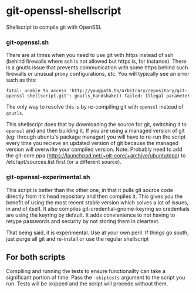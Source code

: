 # git-openssl-shellscript
Shellscript to compile git with OpenSSL

### git-openssl.sh

There are at times when you need to use git with https instead of ssh (behind firewalls where ssh is not allowed but https is, for instance). There is a gnutls issue that prevents communication with some https behind such firewalls or unusual proxy configurations, etc. You will typically see an error such as this:
```
fatal: unable to access 'http://you@path.to/arbitrary/repository/git-openssl-shellscript.git': gnutls_handshake() failed: Illegal parameter
```
The only way to resolve this is by re-compiling git with `openssl` instead of `gnutls`.

This shellscript does that by downloading the source for git, switching it to `openssl` and and then building it. If you are using a managed version of git (eg: through ubuntu's package manager) you will have to re-run the script every time you recieve an updated version of git because the managed version will overwrite your compiled version.
Note: Probably need to add the git-core ppa (https://launchpad.net/~git-core/+archive/ubuntu/ppa) to /etc/apt/sources.list first (or a different source).

### git-openssl-experimental.sh
This script is better than the other one, in that it pulls git source code directly from it's head repository and then compiles it. This gives you the benefit of using the most recent stable version which solves a lot of issues, in and of itself. It also compiles git-credential-gnome-keyring so credentials are using the keyring by default. It adds convienience to not having to retype passwords and security by not storing them in cleartext.

That being said, it is experimental. Use at your own peril. If things go south, just purge all git and re-install or use the regular shellscript

## For both scripts
Compiling and running the tests to ensure functionailty can take a significant portion of time. Pass the ```-skiptests``` argument to the script you run. Tests will be skipped and the script will procede without them.
